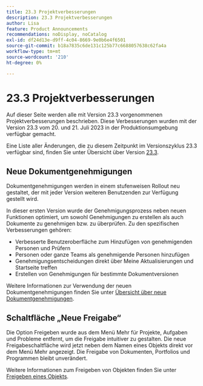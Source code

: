 ```yaml
---
title: 23.3 Projektverbesserungen
description: 23.3 Projektverbesserungen
author: Lisa
feature: Product Announcements
recommendations: noDisplay, noCatalog
exl-id: df24d13e-d9ff-4c04-8669-9e0b6e4f6501
source-git-commit: b18a7835c6de131c125b77c6688057638c62fa4a
workflow-type: tm+mt
source-wordcount: '210'
ht-degree: 0%

---
```


# 23.3 Projektverbesserungen

Auf dieser Seite werden alle mit Version 23.3 vorgenommenen Projektverbesserungen beschrieben. Diese Verbesserungen wurden mit der Version 23.3 vom 20. und 21. Juli 2023 in der Produktionsumgebung verfügbar gemacht.

Eine Liste aller Änderungen, die zu diesem Zeitpunkt im Versionszyklus 23.3 verfügbar sind, finden Sie unter Übersicht über Version [23.3](/help/quicksilver/product-announcements/product-releases/23.3-release-activity/23-3-release-overview.md).

## Neue Dokumentgenehmigungen

Dokumentgenehmigungen werden in einem stufenweisen Rollout neu gestaltet, der mit jeder Version weiteren Benutzenden zur Verfügung gestellt wird.

In dieser ersten Version wurde der Genehmigungsprozess neben neuen Funktionen optimiert, um sowohl Genehmigungen zu erstellen als auch Dokumente zu genehmigen bzw. zu überprüfen. Zu den spezifischen Verbesserungen gehören:

* Verbesserte Benutzeroberfläche zum Hinzufügen von genehmigenden Personen und Prüfern
* Personen oder ganze Teams als genehmigende Personen hinzufügen
* Genehmigungsentscheidungen direkt über Meine Aktualisierungen und Startseite treffen
* Erstellen von Genehmigungen für bestimmte Dokumentversionen

Weitere Informationen zur Verwendung der neuen Dokumentgenehmigungen finden Sie unter [Übersicht über neue Dokumentgenehmigungen](https://experienceleague.adobe.com/en/docs/workfront/using/review-and-approve-work/document-reviews-and-approvals/document-approvals-overview).

## Schaltfläche „Neue Freigabe“

Die Option Freigeben wurde aus dem Menü Mehr für Projekte, Aufgaben und Probleme entfernt, um die Freigabe intuitiver zu gestalten. Die neue Freigabeschaltfläche wird jetzt neben dem Namen eines Objekts direkt vor dem Menü Mehr angezeigt. Die Freigabe von Dokumenten, Portfolios und Programmen bleibt unverändert.

Weitere Informationen zum Freigeben von Objekten finden Sie unter [Freigeben eines Objekts](https://experienceleague.adobe.com/en/docs/workfront/using/basics/grant-request-object-permissions/share-an-object).
